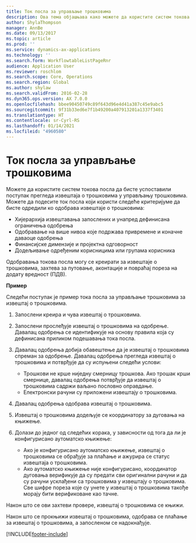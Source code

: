 ```yaml
---
title: Ток посла за управљање трошковима
description: Ова тема објашњава како можете да користите систем токова посла у услузи Microsoft Dynamics 365 Finance, да бисте успоставили поступак прегледа извештаја о трошковима у управљању трошковима.
author: ShylaThompson
manager: AnnBe
ms.date: 09/13/2017
ms.topic: article
ms.prod: ''
ms.service: dynamics-ax-applications
ms.technology: ''
ms.search.form: WorkflowtableListPageRnr
audience: Application User
ms.reviewer: roschlom
ms.search.scope: Core, Operations
ms.search.region: Global
ms.author: shylaw
ms.search.validFrom: 2016-02-28
ms.dyn365.ops.version: AX 7.0.0
ms.openlocfilehash: bbee90450749c89f643d96e4d41a387c45e9abc5
ms.sourcegitcommit: 9f31b33ed6e7f1b49200a407913201a1337f3401
ms.translationtype: HT
ms.contentlocale: sr-Cyrl-RS
ms.lasthandoff: 01/14/2021
ms.locfileid: "4960580"
---
```

# <a name="expense-management-workflow"></a>Ток посла за управљање трошковима

Можете да користите систем токова посла да бисте успоставили поступак прегледа извештаја о трошковима у управљању трошковима. Можете да подесите ток посла који користи следеће критеријуме да бисте одредили ко одобрава извештаје о трошковима:

- Хијерархија извештавања запослених и унапред дефинисана ограничења одобрења
- Одобравање на више нивоа које подржава привремене и коначне даваоце одобрења
- Финансијске димензије и пројектна одговорност
- Додељивање одређеним корисницима или групама корисника

Одобравања токова посла могу се креирати за извештаје о трошковима, захтева за путовање, аконтације и повраћај пореза на додату вредност (ПДВ).

**Пример**

Следећи поступак је пример тока посла за управљање трошковима за извештај о трошковима.

1. Запослени креира и чува извештај о трошковима.
2. Запослени прослеђује извештај о трошковима на одобрење. Давалац одобрења се идентификује на основу правила која су дефинисана приликом подешавања тока посла.
3. Давалац одобрења добија обавештење да је извештај о трошковима спреман за одобрење. Давалац одобрења прегледа извештај о трошковима и потврђује да су испуњени следећи услови:

    - Трошкови не крше ниједну смерницу трошкова. Ако трошак крши смернице, давалац одобрења потврђује да извештај о трошковима садржи ваљано пословно оправдање.
    - Електронски рачуни су приложени извештају о трошковима.

4. Давалац одобрења одобрава извештај о трошковима.
5. Извештај о трошковима додељује се координатору за дуговања на књижење.
6. Долази до једног од следећих корака, у зависности од тога да ли је конфигурисано аутоматско књижење:

    - Ако је конфигурисано аутоматско књижење, извештај о трошковима се обрађује за плаћање и ажурира се статус извештаја о трошковима.
    - Ако аутоматско књижење није конфигурисано, координатор дуговања верификује да су предати сви оригинални рачуни и да су рачуни усклађени са трошковима у извештају о трошковима. Све шифре пореза које су унете у извештај о трошковима такође морају бити верификоване као тачне.

Након што се ови захтеви провере, извештај о трошковима се књижи.

Након што се прокњижи извештај о трошковима, одобрава се плаћање за извештај о трошковима, а запосленом се надокнађује.


[!INCLUDE[footer-include](../includes/footer-banner.md)]
